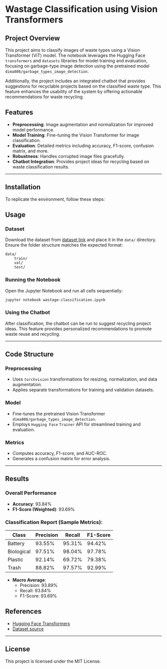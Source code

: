 # Wastage Classification using Vision Transformers

## Project Overview
This project aims to classify images of waste types using a Vision Transformer (ViT) model. The notebook leverages the Hugging Face `transformers` and `datasets` libraries for model training and evaluation, focusing on garbage-type image detection using the pretrained model `dima806/garbage_types_image_detection`.

Additionally, the project includes an integrated chatbot that provides suggestions for recyclable projects based on the classified waste type. This feature enhances the usability of the system by offering actionable recommendations for waste recycling.

## Features
- **Preprocessing**: Image augmentation and normalization for improved model performance.
- **Model Training**: Fine-tuning the Vision Transformer for image classification.
- **Evaluation**: Detailed metrics including accuracy, F1-score, confusion matrix, and more.
- **Robustness**: Handles corrupted image files gracefully.
- **Chatbot Integration**: Provides project ideas for recycling based on waste classification results.

---

## Installation

To replicate the environment, follow these steps:


## Usage

### Dataset
Download the dataset from [dataset link](#) and place it in the `data/` directory. Ensure the folder structure matches the expected format:
```
data/
    train/
    val/
    test/
```

### Running the Notebook
Open the Jupyter Notebook and run all cells sequentially:
```bash
jupyter notebook wastage-classification.ipynb
```

### Using the Chatbot
After classification, the chatbot can be run to suggest recycling project ideas. This feature provides personalized recommendations to promote waste reuse and recycling.

---

## Code Structure

### Preprocessing
- Uses `torchvision` transformations for resizing, normalization, and data augmentation.
- Applies separate transformations for training and validation datasets.

### Model
- Fine-tunes the pretrained Vision Transformer `dima806/garbage_types_image_detection`.
- Employs `Hugging Face` `Trainer` API for streamlined training and evaluation.

### Metrics
- Computes accuracy, F1-score, and AUC-ROC.
- Generates a confusion matrix for error analysis.

---

## Results

### Overall Performance
- **Accuracy**: 93.84%
- **F1-Score (Weighted)**: 93.69%

### Classification Report (Sample Metrics):
| Class           | Precision | Recall | F1-Score |
|-----------------|-----------|--------|----------|
| Battery         | 93.55%    | 95.31% | 94.42%   |
| Biological      | 97.51%    | 98.04% | 97.78%   |
| Plastic         | 92.14%    | 69.72% | 79.38%   |
| Trash           | 88.82%    | 97.57% | 92.99%   |

- **Macro Average**:
  - Precision: 93.89%
  - Recall: 93.84%
  - F1-Score: 93.69%




## References
- [Hugging Face Transformers](https://huggingface.co/transformers/)
- [Dataset source](#)

---

## License
This project is licensed under the MIT License.

